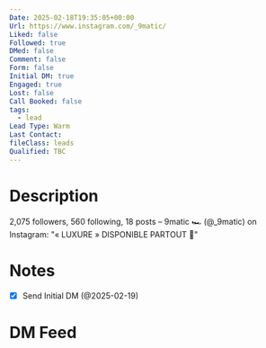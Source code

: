 ```yaml
---
Date: 2025-02-18T19:35:05+00:00
Url: https://www.instagram.com/_9matic/
Liked: false
Followed: true
DMed: false
Comment: false
Form: false
Initial DM: true
Engaged: true
Lost: false
Call Booked: false
tags:
  - lead
Lead Type: Warm
Last Contact: 
fileClass: leads
Qualified: TBC
---
```

# Description
2,075 followers, 560 following, 18 posts – 9matic 🏎️ (@_9matic) on Instagram: "« LUXURE » DISPONIBLE PARTOUT 💖"
# Notes
- [x] Send Initial DM (@2025-02-19)
# DM Feed